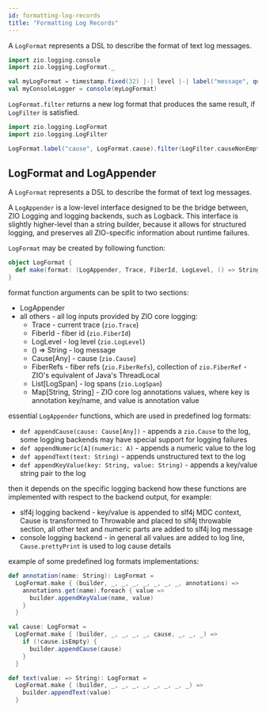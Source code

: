 ```yaml
---
id: formatting-log-records
title: "Formatting Log Records"
---
```


A `LogFormat` represents a DSL to describe the format of text log messages.

[//]: # (TODO: make snippet type-checked using mdoc)

```scala
import zio.logging.console
import zio.logging.LogFormat._

val myLogFormat = timestamp.fixed(32) |-| level |-| label("message", quoted(line))
val myConsoleLogger = console(myLogFormat)
```

`LogFormat.filter` returns a new log format that produces the same result, if `LogFilter` is satisfied.

```scala
import zio.logging.LogFormat
import zio.logging.LogFilter

LogFormat.label("cause", LogFormat.cause).filter(LogFilter.causeNonEmpty)
```

## LogFormat and LogAppender

A `LogFormat` represents a DSL to describe the format of text log messages.

A `LogAppender` is a low-level interface designed to be the bridge between, ZIO Logging and logging backends, such as Logback. 
This interface is slightly higher-level than a string builder, because it allows for structured logging,
and preserves all ZIO-specific information about runtime failures.


`LogFormat` may be created by following function:

```scala
object LogFormat {
  def make(format: (LogAppender, Trace, FiberId, LogLevel, () => String, Cause[Any], FiberRefs, List[LogSpan], Map[String, String]) => Any): LogFormat
}
```

format function arguments can be split to two sections:
* LogAppender
* all others - all log inputs provided by ZIO core logging:
  * Trace - current trace (`zio.Trace`)
  * FiberId - fiber id (`zio.FiberId`)
  * LogLevel - log level (`zio.LogLevel`)
  * () => String - log message
  * Cause[Any] - cause (`zio.Cause`)
  * FiberRefs - fiber refs (`zio.FiberRefs`), collection of `zio.FiberRef` - ZIO's equivalent of Java's ThreadLocal
  * List[LogSpan] - log spans  (`zio.LogSpan`)
  * Map[String, String] - ZIO core log annotations values, where key is annotation key/name, and value is annotation value

essential `LogAppender` functions, which are used in predefined log formats: 

* `def appendCause(cause: Cause[Any])` - appends a `zio.Cause` to the log, some logging backends may have special support for logging failures 
* `def appendNumeric[A](numeric: A)` - appends a numeric value to the log
* `def appendText(text: String)` - appends unstructured text to the log
* `def appendKeyValue(key: String, value: String)` - appends a key/value string pair to the log

then it depends on the specific logging backend how these functions are implemented with respect to the backend output, for example:
* slf4j logging backend - key/value is appended to slf4j MDC context, Cause is transformed to Throwable and placed to slf4j throwable section, all other text and numeric parts are added to slf4j log message
* console logging backend - in general all values are added to log line, `Cause.prettyPrint` is used to log cause details


example of some predefined log formats implementations:

```scala
def annotation(name: String): LogFormat =
  LogFormat.make { (builder, _, _, _, _, _, _, _, annotations) =>
    annotations.get(name).foreach { value =>
      builder.appendKeyValue(name, value)
    }
  }

val cause: LogFormat =
  LogFormat.make { (builder, _, _, _, _, cause, _, _, _) =>
    if (!cause.isEmpty) {
      builder.appendCause(cause)
    }
  }

def text(value: => String): LogFormat =
  LogFormat.make { (builder, _, _, _, _, _, _, _, _) =>
    builder.appendText(value)
  }
```
